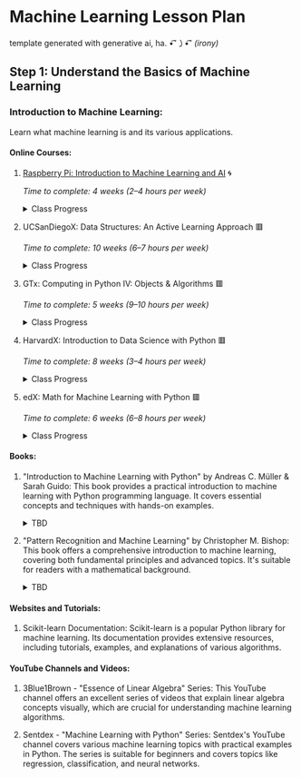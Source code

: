# Machine Learning Lesson Plan
template generated with generative ai, ha. •͡˘㇁•͡˘  *(irony)* 

## Step 1: Understand the Basics of Machine Learning

### Introduction to Machine Learning:
Learn what machine learning is and its various applications.

#### Online Courses:
1. [Raspberry Pi: Introduction to Machine Learning and AI](https://www.edx.org/learn/computer-programming/raspberry-pi-foundation-introduction-to-machine-learning-and-ai?index=product&queryID=75fe180878ef0581c60f0c7a00fea392&position=1&results_level=first-level-results&term=machine+learning+raspberry&objectID=course-428a3e14-b649-4190-91d0-0ff2d8f1864a&campaign=Introduction+to+Machine+Learning+and+AI&source=edX&product_category=course&placement_url=https%3A%2F%2Fwww.edx.org%2Fsearch) 🌀

     *Time to complete: 4 weeks (2–4 hours per week)*
    <details>
    <summary>Class Progress</summary>

    - *Course Completion* ![Week 1](https://img.shields.io/badge/Progress-36%25-yellow)

    - Week 1: ![Week 1](https://img.shields.io/badge/Progress-100%25-green) 
    - Week 2: ![Week 2](https://img.shields.io/badge/Progress-100%25-green)
    - Week 3: ![Week 3](https://img.shields.io/badge/Progress-0%25-red)
    - Week 4: ![Week 4](https://img.shields.io/badge/Progress-0%25-red)
    - Started: April 10, 2024
    - Ended: TBD

    </details>
1. UCSanDiegoX: Data Structures: An Active Learning Approach 🟥
    
    *Time to complete: 10 weeks (6–7 hours per week)*
    <details>
    <summary>Class Progress</summary>

        TBD

    </details>

1. GTx: Computing in Python IV: Objects & Algorithms 🟥

   *Time to complete: 5 weeks (9–10 hours per week)*
    <details>
    <summary>Class Progress</summary>

        TBD

    </details>

1. HarvardX: Introduction to Data Science with Python 🟥

    *Time to complete: 8 weeks (3–4 hours per week)*

    <details>
    <summary>Class Progress</summary>

        TBD

    </details>

1. edX: Math for Machine Learning with Python 🟥

    *Time to complete: 6 weeks (6–8 hours per week)*
    
    <details>
    <summary>Class Progress</summary>

        TBD

    </details>

#### Books:
1. "Introduction to Machine Learning with Python" by Andreas C. Müller & Sarah Guido: This book provides a practical introduction to machine learning with Python programming language. It covers essential concepts and techniques with hands-on examples.
    <details>
    <summary>TBD</summary>

    </details>

1. "Pattern Recognition and Machine Learning" by Christopher M. Bishop: This book offers a comprehensive introduction to machine learning, covering both fundamental principles and advanced topics. It's suitable for readers with a mathematical background.
    <details>
    <summary>TBD</summary>

    </details>

#### Websites and Tutorials:

1. Scikit-learn Documentation: Scikit-learn is a popular Python library for machine learning. Its documentation provides extensive resources, including tutorials, examples, and explanations of various algorithms.

#### YouTube Channels and Videos:
1. 3Blue1Brown - "Essence of Linear Algebra" Series: This YouTube channel offers an excellent series of videos that explain linear algebra concepts visually, which are crucial for understanding machine learning algorithms.

1. Sentdex - "Machine Learning with Python" Series: Sentdex's YouTube channel covers various machine learning topics with practical examples in Python. The series is suitable for beginners and covers topics like regression, classification, and neural networks.